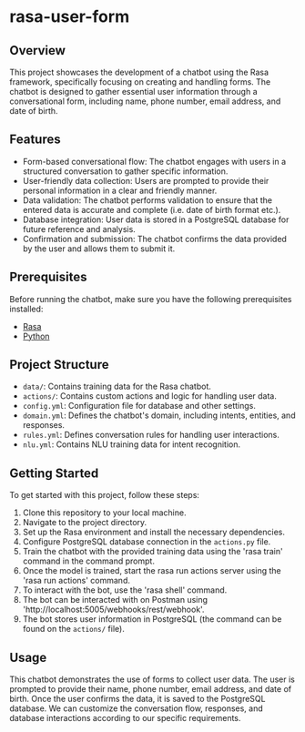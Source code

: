 # rasa-user-form

## Overview
This project showcases the development of a chatbot using the Rasa framework, specifically focusing on creating and handling forms. The chatbot is designed to gather essential user information through a conversational form, including name, phone number, email address, and date of birth.

## Features
- Form-based conversational flow: The chatbot engages with users in a structured conversation to gather specific information.
- User-friendly data collection: Users are prompted to provide their personal information in a clear and friendly manner.
- Data validation: The chatbot performs validation to ensure that the entered data is accurate and complete (i.e. date of birth format etc.).
- Database integration: User data is stored in a PostgreSQL database for future reference and analysis.
- Confirmation and submission: The chatbot confirms the data provided by the user and allows them to submit it.

## Prerequisites

Before running the chatbot, make sure you have the following prerequisites installed:

- [Rasa](https://rasa.com/docs/rasa/installation)
- [Python](https://www.python.org/downloads/)

## Project Structure

- `data/`: Contains training data for the Rasa chatbot.
- `actions/`: Contains custom actions and logic for handling user data.
- `config.yml`: Configuration file for database and other settings.
- `domain.yml`: Defines the chatbot's domain, including intents, entities, and responses.
- `rules.yml`: Defines conversation rules for handling user interactions.
- `nlu.yml`: Contains NLU training data for intent recognition.

## Getting Started

To get started with this project, follow these steps:

1. Clone this repository to your local machine.
2. Navigate to the project directory.
3. Set up the Rasa environment and install the necessary dependencies.
4. Configure PostgreSQL database connection in the `actions.py` file.
5. Train the chatbot with the provided training data using the 'rasa train' command in the command prompt. 
6. Once the model is trained, start the rasa run actions server using the 'rasa run actions' command.
7. To interact with the bot, use the 'rasa shell' command.
8. The bot can be interacted with on Postman using 'http://localhost:5005/webhooks/rest/webhook'.
9. The bot stores user information in PostgreSQL (the command can be found on the `actions/` file). 

## Usage
This chatbot demonstrates the use of forms to collect user data. The user is prompted to provide their name, phone number, email address, and date of birth. Once the user confirms the data, it is saved to the PostgreSQL database. We can customize the conversation flow, responses, and database interactions according to our specific requirements.
